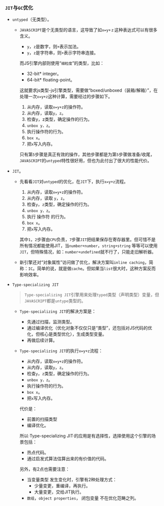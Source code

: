 ### `JIT`与`GC`优化


- `untyped`（无类型）。	
	- `JAVASCRIPT`是个无类型的语言，这导致了如`x=y+ｚ`这种表达式可以有很多含义。
		- `y`，`z`是数字，则`+`表示加法。
		- `y`，`z`是字符串，则`+`表示字符串连接。
	
		而JS引擎内部则使用“`细粒度`”的类型，比如：
		- 32-bit* integer。
		- 64-bit* floating-point。
       
		这就要求js类型-js引擎类型，需要做“boxed/unboxed（装箱/解箱）”，在处理一次`x=y+z`这种计算，需要经过的步骤如下。

		1. 从内存，读取`x=y+z`的操作符。
		1. 从内存，读取`y`，`z`。
		1. 检查y，z类型，确定操作的行为。
		1. `unbox y，z`。
		1. 执行操作符的行为。
		1. `box x`。
		1. 把`x`写入内存。

		只有第`5`步骤是真正有效的操作，其他步骤都是为第`5`步骤做准备/收尾，`JAVASCRIPT`的`untyped`特性很好用，但也为此付出了很大的性能代价。
	
- `JIT`。
	- 先看看`JIT`对`untyped`的优化，在`JIT`下，执行`x=y+z`流程。
		1. 从内存，读取`x=y+z`的操作符。
		1. 从内存，读取 `y`，`z`。
		1. 检查`y`，`z`类型，确定操作的行为。
		1. `unbox y，z`。
		1. 执行 操作符 的行为。
		1. `box x`。
		1. 把`x`写入内存。
	
		其中`1`，`2`步骤由`CPU`负责，`7`步骤`JIT`把结果保存在寄存器里。但可惜不是所有情况都能使用JIT，当`number+number`，`string+string` 等等可以使用`JIT`，但特殊情况，如：`number+undefined`就不行了，只能走旧解析器。
	- 新引擎还对“对象属性”访问做了优化，解决方案叫`inline caching`，简称：`IC`。简单的说，就是做`cache`。但如果当`list`很大时，这种方案反而影响效率。

 - `Type-specializing JIT`
	>`Type-specializing JIT`引擎用来处理`typed`类型（声明类型）变量，但`JAVASCRIPT`都是`untype`类型的。

	 - `Type-specializing JIT`的解决方案是：
		- 先通过扫描，监测类型。
		- 通过编译优化（优化对象不仅仅只是“类型”，还包括对JS代码的优化，但核心是类型优化），生成类型变量。
		- 再做后续计算。
	 - `Type-specializing JIT`的执行`x=y+z`流程：
		- 从内存，读取`x=y+z`的操作符。
		- 从内存，读取`y`，`z`。
		- 检查`y`，`z`类型，确定操作的行为。
		- `unbox y，z`。
		- 执行操作符的行为。
		- `box x`。
		- 把`x`写入内存。
	
		代价是：

		- 前置的扫描类型
		- 编译优化。

		所以·Type-specializing JIT·的应用是有选择性，选择使用这个引擎的场景包括：
		- 热点代码。
		- 通过启发式算法估算出来的有价值的代码。
	
		另外，有2点也需要注意：
		- 当变量类型 发生变化时，引擎有2种处理方式：
			- 少量变更，重编译，再执行。
			- 大量变更，交给JIT执行。
		- `数组`，`object properties`，	闭包变量	不在优化范畴之列。
